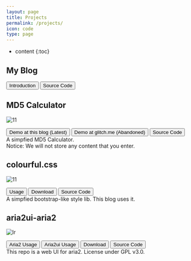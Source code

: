 ```yaml
---
layout: page
title: Projects
permalink: /projects/
icon: code
type: page
---
```


* content
{:toc}

## <i class="fa fa-pencil" aria-hidden="true"></i> My Blog

<button class="btnMedium buttonPurple" onclick="javascript:window.location.href='/about/'"><i class="fa fa-info-circle" aria-hidden="true"></i> Introduction</button>
<button class="btnMedium buttonWhite" onclick="javascript:window.location.href='https://github.com/Orangelop/orangelop.github.io'"><i class="fa fa-code" aria-hidden="true"></i> Source Code</button>  

## <i class="fa fa-calculator" aria-hidden="true"></i> MD5 Calculator

![11](https://img.shields.io/static/v1?label=latest-releases&message=10.0.0-final&color=brightgreen?style=flat-square&logo=github)

<button class="btnMedium buttonOrange" onclick="javascript:window.location.href='/md5-calculator/'"><i class="fa fa-server" aria-hidden="true"></i> Demo at this blog (Latest)</button>
<button class="btnMedium buttonOrange" onclick="javascript:window.location.href='https://md5calculator.glitch.me/'"><i class="fa fa-server" aria-hidden="true"></i> Demo at glitch.me (Abandoned)</button>
<button class="btnMedium buttonWhite" onclick="javascript:window.location.href='https://github.com/Orangelop/md5-calculator'"><i class="fa fa-code" aria-hidden="true"></i> Source Code</button>  
A simpfied MD5 Calculator.  
Notice: We will not store any content that you enter.  

## <i class="fa fa-code" aria-hidden="true"></i> colourful.css

![11](https://img.shields.io/static/v1?label=latest-releases&message=1.1.0-rc.1&color=brightgreen?style=flat-square&logo=github)

<button class="btnMedium buttonGreen" onclick="javascript:window.location.href='https://github.com/Orangelop/colorful.css/blob/main/README.md'"><i class="fa fa-mouse-pointer" aria-hidden="true"></i> Usage</button>
<button class="btnMedium buttonBlue" onclick="javascript:window.location.href='https://github.com/Orangelop/colorful.css/releases'"><i class="fa fa-download" aria-hidden="true"></i> Download</button>
<button class="btnMedium buttonWhite" onclick="javascript:window.location.href='https://github.com/Orangelop/colorful.css'"><i class="fa fa-code" aria-hidden="true"></i> Source Code</button>  
A simpfied bootstrap-like style lib. This blog uses it.

## <i class="fa fa-download" aria-hidden="true"></i> aria2ui-aria2

![lr](https://img.shields.io/static/v1?label=latest-releases&message=0.1.1-alpha&color=brightgreen?style=flat-square&logo=appveyor)

<button class="btnMedium buttonGreen" onclick="javascript:window.location.href='https://github.com/aria2/aria2/blob/master/README.rst'"><i class="fa fa-mouse-pointer" aria-hidden="true"></i> Aria2 Usage</button>
<button class="btnMedium buttonGreen" onclick="javascript:window.location.href='https://github.com/Orangelop/aria2ui-aria2/blob/master/README.md'"><i class="fa fa-mouse-pointer" aria-hidden="true"></i> Aria2ui Usage</button>
<button class="btnMedium buttonBlue" onclick="javascript:window.location.href='https://github.com/Orangelop/aria2ui-aria2/releases'"><i class="fa fa-download" aria-hidden="true"></i> Download</button>
<button class="btnMedium buttonWhite" onclick="javascript:window.location.href='https://github.com/Orangelop/aria2ui-aria2'"><i class="fa fa-code" aria-hidden="true"></i> Source Code</button>  
This repo is a web UI for aria2. License under GPL v3.0.  